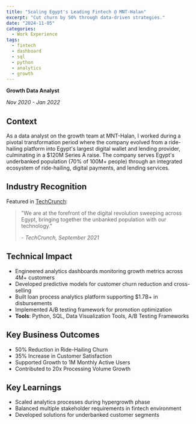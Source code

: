 ```yaml
---
title: "Scaling Egypt's Leading Fintech @ MNT-Halan"
excerpt: "Cut churn by 50% through data-driven strategies."
date: "2024-11-05"
categories:
  - Work Experience
tags:
  - fintech
  - dashboard
  - sql
  - python
  - analytics
  - growth
---
```


**Growth Data Analyst**

_Nov 2020 - Jan 2022_

## Context

As a data analyst on the growth team at MNT-Halan, I worked during a pivotal transformation period where the company evolved from a ride-hailing platform into Egypt's largest digital wallet and lending provider, culminating in a $120M Series A raise. The company serves Egypt's underbanked population (70% of 100M+ people) through an integrated ecosystem of ride-hailing, digital payments, and lending services.

## Industry Recognition

Featured in [TechCrunch](https://techcrunch.com/2021/09/08/egyptian-fintech-mnt-halan-lands-120m-from-apis-partners-disruptech-and-others/):

> "We are at the forefront of the digital revolution sweeping across Egypt, bringing together the unbanked population with our technology."
>
> _- TechCrunch, September 2021_

## Technical Impact

- Engineered analytics dashboards monitoring growth metrics across 4M+ customers
- Developed predictive models for customer churn reduction and cross-selling
- Built loan process analytics platform supporting $1.7B+ in disbursements
- Implemented A/B testing framework for promotion optimization
- **Tools**: Python, SQL, Data Visualization Tools, A/B Testing Frameworks

## Key Business Outcomes

- 50% Reduction in Ride-Hailing Churn
- 35% Increase in Customer Satisfaction
- Supported Growth to 1M Monthly Active Users
- Contributed to 20x Processing Volume Growth

## Key Learnings

- Scaled analytics processes during hypergrowth phase
- Balanced multiple stakeholder requirements in fintech environment
- Developed solutions for underbanked customer segments
